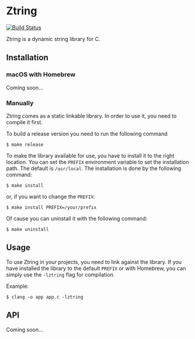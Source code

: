 # Ztring

[![Build Status](https://travis-ci.org/apfohl/ztring.svg?branch=master)](https://travis-ci.org/apfohl/ztring)

Ztring is a dynamic string library for C.

## Installation

### macOS with Homebrew

Coming soon...

### Manually

Ztring comes as a static linkable library. In order to use it, you need to compile it first.

To build a release version you need to run the following command

    $ make release

To make the library available for use, you have to install it to the right location. You can set the `PREFIX` environment variable to set the installation path. The default is `/usr/local`. The installation is done by the following command:

    $ make install

or, if you want to change the `PREFIX`:

    $ make install PREFIX=/your/prefix

Of cause you can uninstall it with the following command:

    $ make uninstall

## Usage

To use Ztring in your projects, you need to link against the library. If you have installed the library to the default `PREFIX` or with Homebrew, you can simply use the `-lztring` flag for compilation.

Example:

    $ clang -o app app.c -lztring

## API

Coming soon...